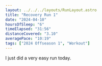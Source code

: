 ```yaml
---
layout: ../../../layouts/RunLayout.astro
title: "Recovery Run 1"
date: "2024-04-10"
hoursOfSleep: "6"
timeElapsed: "31:56"
distanceCovered: "3.10"
averagePace: "10:19"
tags: ["2024 Offseason 1", "Workout"]
---
```


I just did a very easy run today.
